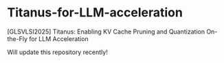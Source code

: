 # Titanus-for-LLM-acceleration
[GLSVLSI2025] Titanus: Enabling KV Cache Pruning and Quantization On-the-Fly for LLM Acceleration

Will update this repository recently!
